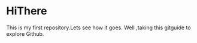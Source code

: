 # HiThere
This is my first repository.Lets see how it goes.
Well ,taking this gitguide to explore Github.
